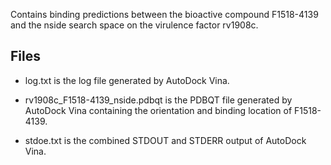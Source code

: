 Contains binding predictions between the bioactive compound F1518-4139 and the nside search space on the virulence factor rv1908c.

## Files

- log.txt is the log file generated by AutoDock Vina.

- rv1908c_F1518-4139_nside.pdbqt is the PDBQT file generated by AutoDock Vina containing the orientation and binding location of F1518-4139.

- stdoe.txt is the combined STDOUT and STDERR output of AutoDock Vina.

